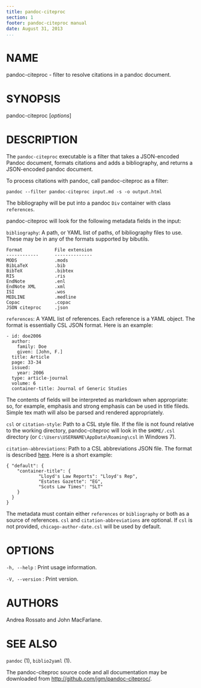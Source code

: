 ```yaml
---
title: pandoc-citeproc
section: 1
footer: pandoc-citeproc manual
date: August 31, 2013
...
```


# NAME

pandoc-citeproc - filter to resolve citations in a pandoc document.

# SYNOPSIS

pandoc-citeproc [*options*]

# DESCRIPTION

The `pandoc-citeproc` executable is a filter that takes a JSON-encoded
Pandoc document, formats citations and adds a bibliography, and
returns a JSON-encoded pandoc document.

To process citations with pandoc, call pandoc-citeproc as a filter:

    pandoc --filter pandoc-citeproc input.md -s -o output.html

The bibliography will be put into a pandoc `Div` container with
class `references`.

pandoc-citeproc will look for the following metadata fields in
the input:

`bibliography`:  A path, or YAML list of paths, of bibliography
files to use.  These may be in any of the formats supported by
bibutils.

    Format            File extension
    ------------      --------------
    MODS              .mods
    BibLaTeX          .bib
    BibTeX            .bibtex
    RIS               .ris
    EndNote           .enl
    EndNote XML       .xml
    ISI               .wos
    MEDLINE           .medline
    Copac             .copac
    JSON citeproc     .json

`references`:  A YAML list of references.  Each reference is a YAML
object.  The format is essentially CSL JSON format.  Here is an example:

    - id: doe2006
      author:
        family: Doe
        given: [John, F.]
      title: Article
      page: 33-34
      issued:
        year: 2006
      type: article-journal
      volume: 6
      container-title: Journal of Generic Studies

The contents of fields will be interpreted as markdown when
appropriate:  so, for example, emphasis and strong emphasis can
be used in title fileds. Simple tex math will also be
parsed and rendered appropriately.

`csl` or `citation-style`: Path to a CSL style file.  If the file is not found
relative to the working directory, pandoc-citeproc will look in the
`$HOME/.csl` directory (or `C:\Users\USERNAME\AppData\Roaming\csl` in Windows
7).

`citation-abbreviations`:  Path to a CSL abbreviations JSON file. The format
is described [here](http://citationstylist.org/2011/10/19/abbreviations-for-zotero-test-release).  Here is a short example:

    { "default": {
        "container-title": {
                "Lloyd's Law Reports": "Lloyd's Rep",
                "Estates Gazette": "EG",
                "Scots Law Times": "SLT"
        }
      }
    }

The metadata must contain either `references` or `bibliography` or
both as a source of references.  `csl` and `citation-abbreviations`
are optional.  If `csl` is not provided, `chicago-author-date.csl` will be
used by default.

# OPTIONS

`-h, --help`
:   Print usage information.

`-V, --version`
:   Print version.

# AUTHORS

Andrea Rossato and John MacFarlane.

# SEE ALSO

`pandoc` (1), `biblio2yaml` (1).

The pandoc-citeproc source code and all documentation may be downloaded
from <http://github.com/jgm/pandoc-citeproc/>.
